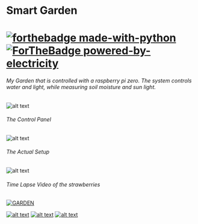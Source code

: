 # Smart Garden 
# [![forthebadge made-with-python](http://ForTheBadge.com/images/badges/made-with-python.svg)](https://www.python.org/) [![ForTheBadge powered-by-electricity](http://ForTheBadge.com/images/badges/powered-by-electricity.svg)](http://ForTheBadge.com)

###### My Garden that is controlled with a raspberry pi zero. The system controls water and light, while measuring soil moisture and sun light.

![alt text](https://raw.github.com/ataffe/smartGarden/master/infographic/Infographic.png)

###### The Control Panel
![alt text](https://raw.github.com/ataffe/smartGarden/master/infographic/ControlPanel.PNG)

###### The Actual Setup
![alt text](https://raw.github.com/ataffe/smartGarden/master/infographic/IMG_6855.jpg)

###### Time Lapse Video of the strawberries

[![GARDEN](https://img.youtube.com/vi/t3zazeLUzj0/0.jpg)](https://www.youtube.com/watch?v=t3zazeLUzj0&feature=youtu.be)


[![alt text](https://raw.github.com/ataffe/smartGarden/master/infographic/Elastic_Stack_Logo.jpg)](https://www.elastic.co/) 
[![alt text](https://raw.github.com/ataffe/smartGarden/master/infographic/RPI_Logo.png)](https://www.raspberrypi.org/)
[![alt text](https://raw.github.com/ataffe/smartGarden/master/images/circuitPython.png)](https://circuitpython.org/)

